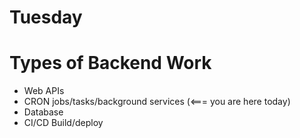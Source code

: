 # Tuesday

# Types of Backend Work
- Web APIs
- CRON jobs/tasks/background services (<=== you are here today)
- Database
- CI/CD Build/deploy
